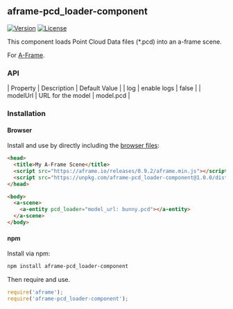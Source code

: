## aframe-pcd_loader-component

[![Version](http://img.shields.io/npm/v/aframe-pcd_loader-component.svg?style=flat-square)](https://npmjs.org/package/aframe-pcd_loader-component)
[![License](http://img.shields.io/npm/l/aframe-pcd_loader-component.svg?style=flat-square)](https://npmjs.org/package/aframe-pcd_loader-component)

This component loads Point Cloud Data files (*.pcd) into an a-frame scene.

For [A-Frame](https://aframe.io).

### API

| Property  | Description       | Default Value |
| log       | enable logs       | false         |
| modelUrl  | URL for the model | model.pcd     |

### Installation

#### Browser

Install and use by directly including the [browser files](dist):

```html
<head>
  <title>My A-Frame Scene</title>
  <script src="https://aframe.io/releases/0.9.2/aframe.min.js"></script>
  <script src="https://unpkg.com/aframe-pcd_loader-component@1.0.0/dist/aframe-pcd_loader-component.min.js"></script>
</head>

<body>
  <a-scene>
    <a-entity pcd_loader="model_url: bunny.pcd"></a-entity>
  </a-scene>
</body>
```

#### npm

Install via npm:

```bash
npm install aframe-pcd_loader-component
```

Then require and use.

```js
require('aframe');
require('aframe-pcd_loader-component');
```
